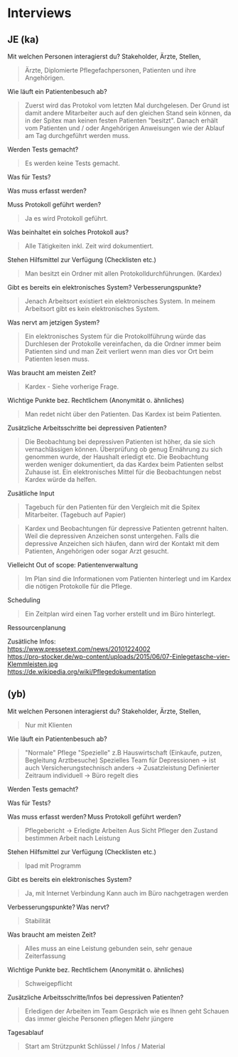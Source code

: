 # Interviews

## JE (ka)
Mit welchen Personen interagierst du? Stakeholder, Ärzte, Stellen, 
> Ärzte, Diplomierte Pflegefachpersonen, Patienten und ihre Angehörigen. 

Wie läuft ein Patientenbesuch ab?   
>Zuerst wird das Protokol vom letzten Mal durchgelesen. Der Grund ist damit andere Mitarbeiter auch auf den gleichen Stand sein können, da in der Spitex man keinen festen Patienten "besitzt". Danach erhält vom Patienten und / oder Angehörigen Anweisungen wie der Ablauf am Tag durchgeführt werden muss.  

Werden Tests gemacht?  
>Es werden keine Tests gemacht.  

Was für Tests? 
>

Was muss erfasst werden? 
>

Muss Protokoll geführt werden? 
>Ja es wird Protokoll geführt. 

Was beinhaltet ein solches Protokoll aus? 
>Alle Tätigkeiten inkl. Zeit wird dokumentiert. 

Stehen Hilfsmittel zur Verfügung (Checklisten etc.) 
>Man besitzt ein Ordner mit allen Protokolldurchführungen. (Kardex) 

Gibt es bereits ein elektronisches System? Verbesserungspunkte? 
>Jenach Arbeitsort existiert ein elektronisches System. In meinem Arbeitsort gibt es kein elektronisches System.  

Was nervt am jetzigen System? 
>Ein elektronisches System für die Protokollführung würde das Durchlesen der Protokolle vereinfachen, da die Ordner immer beim Patienten sind und man Zeit verliert wenn man dies vor Ort beim Patienten lesen muss. 

Was braucht am meisten Zeit? 
>Kardex - Siehe vorherige Frage.  

Wichtige Punkte bez. Rechtlichem (Anonymität o. ähnliches) 
>Man redet nicht über den Patienten. 
>Das Kardex ist beim Patienten. 

Zusätzliche Arbeitsschritte bei depressiven Patienten? 
>Die Beobachtung bei depressiven Patienten ist höher, da sie sich vernachlässigen können. Überprüfung ob genug Ernährung zu sich genommen wurde, der Haushalt erledigt etc. 
>Die Beobachtung werden weniger dokumentiert, da das Kardex beim Patienten selbst Zuhause ist. Ein elektronisches Mittel für die Beobachtungen nebst Kardex würde da helfen. 

Zusätliche Input 
>Tagebuch für den Patienten für den Vergleich mit die Spitex Mitarbeiter. (Tagebuch auf Papier) 

>Kardex und Beobachtungen für depressive Patienten getrennt halten. Weil die depressiven Anzeichen sonst untergehen. Falls die depressive Anzeichen sich häufen, dann wird der Kontakt mit dem Patienten, Angehörigen oder sogar Arzt gesucht. 

 

Vielleicht Out of scope: 
Patientenverwaltung 
>Im Plan sind die Informationen vom Patienten hinterlegt und im Kardex die nötigen Protokolle für die Pflege. 

Scheduling 
>Ein Zeitplan wird einen Tag vorher erstellt und im Büro hinterlegt. 

Ressourcenplanung 

Zusätliche Infos:  
https://www.pressetext.com/news/20101224002  
https://pro-stocker.de/wp-content/uploads/2015/06/07-Einlegetasche-vier-Klemmleisten.jpg  
https://de.wikipedia.org/wiki/Pflegedokumentation 

## (yb)
Mit welchen Personen interagierst du? Stakeholder, Ärzte, Stellen,   
>Nur mit Klienten 

Wie läuft ein Patientenbesuch ab?  
>"Normale" Pflege 
>"Spezielle" z.B Hauswirtschaft (Einkaufe, putzen, Begleitung Arztbesuche) 
>Spezielles Team für Depressionen -> ist auch Versicherungstechnisch anders -> Zusatzleistung 
>Definierter Zeitraum individuell -> Büro regelt dies 

Werden Tests gemacht?

Was für Tests?

Was muss erfasst werden? Muss Protokoll geführt werden?  
>Pflegebericht -> Erledigte Arbeiten 
>Aus Sicht Pfleger den Zustand bestimmen 
>Arbeit nach Leistung 

Stehen Hilfsmittel zur Verfügung (Checklisten etc.)  
>Ipad mit Programm 

Gibt es bereits ein elektronisches System?  
>Ja, mit Internet Verbindung 
>Kann auch im Büro nachgetragen werden 

Verbesserungspunkte? Was nervt?  
>Stabilität 

Was braucht am meisten Zeit?  
>Alles muss an eine Leistung gebunden sein, sehr genaue Zeiterfassung 

Wichtige Punkte bez. Rechtlichem (Anonymität o. ähnliches)  
>Schweigepflicht 

Zusätzliche Arbeitsschritte/Infos bei depressiven Patienten?  
>Erledigen der Arbeiten im Team 
>Gespräch wie es Ihnen geht 
>Schauen das immer gleiche Personen pflegen 
>Mehr jüngere 

Tagesablauf
>Start am Strützpunkt 
>Schlüssel / Infos / Material 